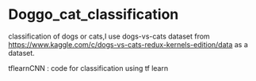 # Doggo_cat_classification
classification of dogs or cats,I use dogs-vs-cats dataset from  https://www.kaggle.com/c/dogs-vs-cats-redux-kernels-edition/data as a dataset.

tflearnCNN : code for classification using tf learn
